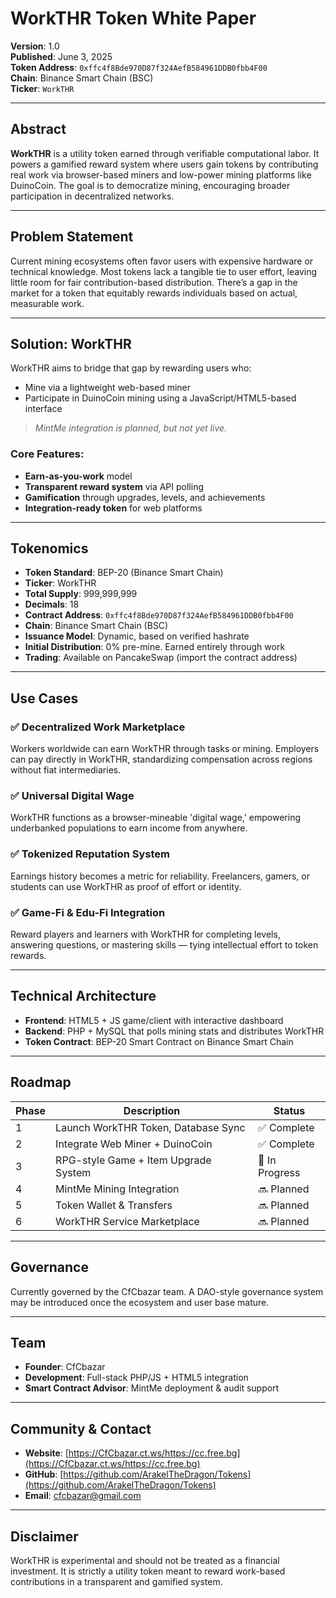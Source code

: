 
# WorkTHR Token White Paper

**Version**: 1.0  
**Published**: June 3, 2025  
**Token Address**: `0xffc4f8Bde970D87f324AefB584961DDB0fbb4F00`  
**Chain**: Binance Smart Chain (BSC)  
**Ticker**: `WorkTHR`

---

## Abstract

**WorkTHR** is a utility token earned through verifiable computational labor. It powers a gamified reward system where users gain tokens by contributing real work via browser-based miners and low-power mining platforms like DuinoCoin. The goal is to democratize mining, encouraging broader participation in decentralized networks.

---

## Problem Statement

Current mining ecosystems often favor users with expensive hardware or technical knowledge. Most tokens lack a tangible tie to user effort, leaving little room for fair contribution-based distribution. There’s a gap in the market for a token that equitably rewards individuals based on actual, measurable work.

---

## Solution: WorkTHR

WorkTHR aims to bridge that gap by rewarding users who:
- Mine via a lightweight web-based miner  
- Participate in DuinoCoin mining using a JavaScript/HTML5-based interface  

> *MintMe integration is planned, but not yet live.*

### Core Features:
- **Earn-as-you-work** model  
- **Transparent reward system** via API polling  
- **Gamification** through upgrades, levels, and achievements  
- **Integration-ready token** for web platforms  

---

## Tokenomics

- **Token Standard**: BEP-20 (Binance Smart Chain)  
- **Ticker**: WorkTHR  
- **Total Supply**: 999,999,999  
- **Decimals**: 18  
- **Contract Address**: `0xffc4f8Bde970D87f324AefB584961DDB0fbb4F00`  
- **Chain**: Binance Smart Chain (BSC)  
- **Issuance Model**: Dynamic, based on verified hashrate  
- **Initial Distribution**: 0% pre-mine. Earned entirely through work  
- **Trading**: Available on PancakeSwap (import the contract address)  

---

## Use Cases

### ✅ Decentralized Work Marketplace
Workers worldwide can earn WorkTHR through tasks or mining. Employers can pay directly in WorkTHR, standardizing compensation across regions without fiat intermediaries.

### ✅ Universal Digital Wage
WorkTHR functions as a browser-mineable 'digital wage,' empowering underbanked populations to earn income from anywhere.

### ✅ Tokenized Reputation System
Earnings history becomes a metric for reliability. Freelancers, gamers, or students can use WorkTHR as proof of effort or identity.

### ✅ Game-Fi & Edu-Fi Integration
Reward players and learners with WorkTHR for completing levels, answering questions, or mastering skills — tying intellectual effort to token rewards.

---

## Technical Architecture

- **Frontend**: HTML5 + JS game/client with interactive dashboard  
- **Backend**: PHP + MySQL that polls mining stats and distributes WorkTHR  
- **Token Contract**: BEP-20 Smart Contract on Binance Smart Chain  

---

## Roadmap

| Phase | Description                            | Status      |
|-------|----------------------------------------|-------------|
| 1     | Launch WorkTHR Token, Database Sync    | ✅ Complete |
| 2     | Integrate Web Miner + DuinoCoin        | ✅ Complete |
| 3     | RPG-style Game + Item Upgrade System   | 🔄 In Progress |
| 4     | MintMe Mining Integration              | 🔜 Planned  |
| 5     | Token Wallet & Transfers               | 🔜 Planned  |
| 6     | WorkTHR Service Marketplace            | 🔜 Planned  |

---

## Governance

Currently governed by the CfCbazar team. A DAO-style governance system may be introduced once the ecosystem and user base mature.

---

## Team

- **Founder**: CfCbazar  
- **Development**: Full-stack PHP/JS + HTML5 integration  
- **Smart Contract Advisor**: MintMe deployment & audit support  

---

## Community & Contact

- **Website**: [https://CfCbazar.ct.ws/https://cc.free.bg](https://CfCbazar.ct.ws/https://cc.free.bg)  
- **GitHub**: [https://github.com/ArakelTheDragon/Tokens](https://github.com/ArakelTheDragon/Tokens)  
- **Email**: [cfcbazar@gmail.com](mailto:cfcbazar@gmail.com)

---

## Disclaimer

WorkTHR is experimental and should not be treated as a financial investment. It is strictly a utility token meant to reward work-based contributions in a transparent and gamified system.
